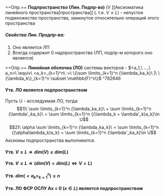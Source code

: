 ==Опр.== **Подпространство (Лин. Подпр-во)** (V [[Аксиоматика линейного пространства|пространства]] L т.е. $V \leq L$) - непустое подмножество пространства, замкнутое относительно операций этого пространства

##### Свойства Лин. Продпр-ва:
1. Оно является ЛП
2. Всегда содержит $0$ надпространства (ЛП, подпр-м которого оно является)

==Опр.== **Линейная оболочка (ЛО)** системы векторов - $<a_1,\ ...,\ a_n>\ \equiv\ <a_k>_{k=1}^n\ :=\ \{\sum \limits_{k=1}^n {\lambda_ka_k}\ |\ \{\lambda_k\}_{k=1}^n \subset \mathbb{F}^n\}$  ^782646

#### Утв. ЛО является подпространством

Пусть U - исследуемая ЛО, тогда:
$$1)\ \sum \limits_{k=1}^n {\lambda_ka_k}\ + \sum \limits_{k=1}^n {\lambda'_ka_k}\ = \sum \limits_{k=1}^n {(\lambda_k + \lambda'_k)a_k}\in U$$
$$2)\ \alpha \sum \limits_{k=1}^n {\lambda_ka_k}\ = \sum \limits_{k=1}^n {(\alpha\lambda_k)a_k} = \sum \limits_{k=1}^n {\lambda'_ka_k}\in U$$
Аксиомы подпространства выполняются.

#### Утв. $V \leq L \Rightarrow dim(V) \leq dim(L)$

#### Утв. $V \leq L \Rightarrow (dim(V) = dim(L) \Leftrightarrow V = L)$ 

#### Утв. $dim(<a_k>_{k=1}^n) \leq n$ 

#### Утв. ЛО ФСР ОСЛУ Ax = 0 ($x \in L$) является подпространством
